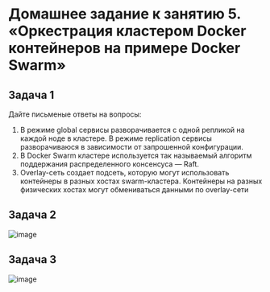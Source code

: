 # Домашнее задание к занятию 5.  «Оркестрация кластером Docker контейнеров на примере Docker Swarm»


## Задача 1

Дайте письменые ответы на вопросы:
  1. В режиме global сервисы разворачивается с одной репликой на каждой ноде в кластере. В режиме replication сервисы разворачиваюся в зависимости от запрошенной конфигурации.
  2. В Docker Swarm кластере используется так называемый алгоритм поддержания распределенного консенсуса — Raft.
  3. Overlay-сеть создает подсеть, которую могут использовать контейнеры в разных хостах swarm-кластера. Контейнеры на разных физических хостах могут обмениваться данными по overlay-сети

## Задача 2

![image](https://github.com/lechuk1981/Netology_devops/assets/5323690/1a72fd6e-1e12-46bc-bf21-82d320c4bab0)



## Задача 3

![image](https://github.com/lechuk1981/Netology_devops/assets/5323690/adef1951-6caf-49f6-a671-100790bff709)
